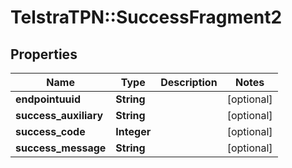 # TelstraTPN::SuccessFragment2

## Properties
Name | Type | Description | Notes
------------ | ------------- | ------------- | -------------
**endpointuuid** | **String** |  | [optional] 
**success_auxiliary** | **String** |  | [optional] 
**success_code** | **Integer** |  | [optional] 
**success_message** | **String** |  | [optional] 


